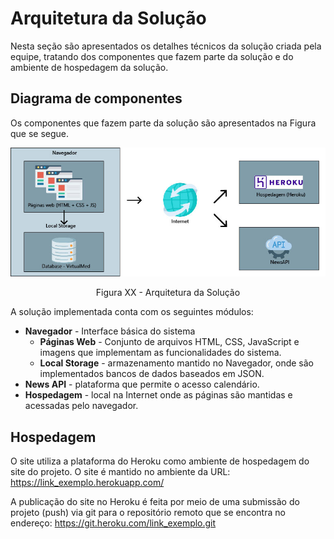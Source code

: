 # Arquitetura da Solução

Nesta seção são apresentados os detalhes técnicos da solução criada pela equipe, tratando dos componentes que fazem parte da solução e do ambiente de hospedagem da solução.

## Diagrama de componentes

Os componentes que fazem parte da solução são apresentados na Figura que se segue.

![P-Portal_Agenda_Paciente](img/D-Comp.jpg)
<center>Figura XX - Arquitetura da Solução</center>

A solução implementada conta com os seguintes módulos:
- **Navegador** - Interface básica do sistema  
  - **Páginas Web** - Conjunto de arquivos HTML, CSS, JavaScript e imagens que implementam as funcionalidades do sistema.
   - **Local Storage** - armazenamento mantido no Navegador, onde são implementados bancos de dados baseados em JSON.
 - **News API** - plataforma que permite o acesso calendário.
 - **Hospedagem** - local na Internet onde as páginas são mantidas e acessadas pelo navegador. 

## Hospedagem

O site utiliza a plataforma do Heroku como ambiente de hospedagem do site do projeto. O site é mantido no ambiente da URL:
https://link_exemplo.herokuapp.com/

A publicação do site no Heroku é feita por meio de uma submissão do projeto (push) via git para o repositório remoto que se encontra no endereço: 
https://git.heroku.com/link_exemplo.git


